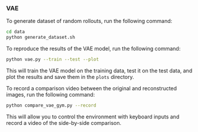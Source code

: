 ### VAE
To generate dataset of random rollouts, run the following command:
```bash
cd data
python generate_dataset.sh
```
To reproduce the results of the VAE model, run the following command:
```bash
python vae.py --train --test --plot
```
This will train the VAE model on the training data, test it on the test data, and plot the results and save them in the `plots` directory.

To record a comparison video between the original and reconstructed images, run the following command:
```bash
python compare_vae_gym.py --record
```
This will allow you to control the environment with keyboard inputs and record a video of the side-by-side comparison.

